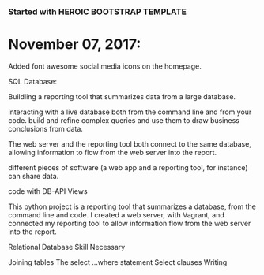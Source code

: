 ### Started with HEROIC BOOTSTRAP TEMPLATE 

# November 07, 2017: 

Added font awesome social media icons on the homepage. 

SQL Database: 

Buildling a reporting tool that summarizes data from a large database. 

 interacting with a live database both from the command line and from your code.  build and refine complex queries and use them to draw business conclusions from data.


The web server and the reporting tool both connect to the same database, allowing information to flow from the web server into the report.

 different pieces of software (a web app and a reporting tool, for instance) can share data.

 code with DB-API
Views

This python project is a reporting tool that summarizes a database, from the command line and code. I created a web server, with Vagrant, and connected my reporting tool to allow information flow from the web server into the report. 

Relational Database Skill Necessary

Joining tables
The select ...where statement
Select clauses
Writing